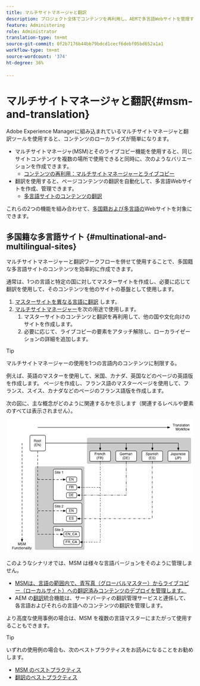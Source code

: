 ```yaml
---
title: マルチサイトマネージャと翻訳
description: プロジェクト全体でコンテンツを再利用し、AEMで多言語Webサイトを管理する方法を学びます。
feature: Administering
role: Administrator
translation-type: tm+mt
source-git-commit: 0f2b7176b44bb79bdcd1cecf6debf05bd652a1a1
workflow-type: tm+mt
source-wordcount: '374'
ht-degree: 36%

---
```



# マルチサイトマネージャと翻訳{#msm-and-translation}

Adobe Experience Managerに組み込まれているマルチサイトマネージャと翻訳ツールを使用すると、コンテンツのローカライズが簡単になります。

* マルチサイトマネージャ(MSM)とそのライブコピー機能を使用すると、同じサイトコンテンツを複数の場所で使用できると同時に、次のようなバリエーションを作成できます。
   * [コンテンツの再利用：マルチサイトマネージャーとライブコピー](msm/overview.md)
* 翻訳を使用すると、ページコンテンツの翻訳を自動化して、多言語Webサイトを作成、管理できます。
   * [多言語サイトのコンテンツの翻訳](translation/overview.md)

これらの2つの機能を組み合わせて、[多国籍および多言語の](#multinational-and-multilingual-sites)Webサイトを対象にできます。

## 多国籍な多言語サイト {#multinational-and-multilingual-sites}

マルチサイトマネージャーと翻訳ワークフローを併せて使用することで、多国籍な多言語サイトのコンテンツを効率的に作成できます。

通常は、1つの言語と特定の国に対してマスターサイトを作成し、必要に応じて翻訳を使用して、そのコンテンツを他のサイトの基盤として使用します。

1. [マスターサイトを異なる言語に翻訳](translation/overview.md) します。
1. [マルチサイトマネージャー](msm/overview.md)を次の用途で使用します。
   1. マスターサイトのコンテンツと翻訳を再利用して、他の国や文化向けのサイトを作成します。
   1. 必要に応じて、ライブコピーの要素をアタッチ解除し、ローカライゼーションの詳細を追加します。

>[!TIP]
>
>マルチサイトマネージャーの使用を1つの言語内のコンテンツに制限する。
>
>例えば、英語のマスターを使用して、米国、カナダ、英国などのページの英語版を作成します。 ページを作成し、フランス語のマスターページを使用して、フランス、スイス、カナダなどのページのフランス語版を作成します。

次の図に、主な概念がどのように関連するかを示します（関連するレベルや要素のすべては表示されません）。

![ローカライゼーションの概要](assets/localization-overview.png)

このようなシナリオでは、MSM は様々な言語バージョンをそのように管理しません。

* [MSMは、言語の範囲内で、青写真（グローバルマスター）からライブコピー（ローカルサイト）への翻訳済みコンテンツのデプロイを管理します。](msm/overview.md) 
* AEM の[翻訳](translation/overview.md)統合機能は、サードパーティの翻訳管理サービスと連係して、各言語およびそれらの言語へのコンテンツの翻訳を管理します。

より高度な使用事例の場合は、MSM を複数の言語マスターにまたがって使用することもできます。

>[!TIP]
>
>いずれの使用例の場合も、次のベストプラクティスをお読みになることをお勧めします。
>
>* [MSM のベストプラクティス](msm/best-practices.md)
>* [翻訳のベストプラクティス](translation/best-practices.md)

